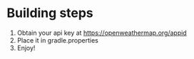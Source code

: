 # Building steps
1. Obtain your api key at https://openweathermap.org/appid
1. Place it in gradle.properties
1. Enjoy!
